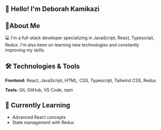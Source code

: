 ## 👋 Hello! I'm Deborah Kamikazi

## 🚀About Me
 💻 I'm a full-stack developer specializing in JavaScript, React, Typescript, Redux. I'm also keen on learning new technologies and constantly improving my skills.

## 🛠️ Technologies & Tools
**Frontend:** React, JavaScript, HTML, CSS, Typescript, Tailwind CSS, Redux

 **Tools:** Git, GitHub, VS Code, npm
 
## 🌱 Currently Learning
- Advanced React concepts
- State management with Redux


